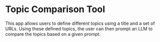 # Topic Comparison Tool

This app allows users to define different topics using a title and a set of URLs.  Using these defined topics, the user can then prompt an LLM to compare the topics based on a given prompt.
